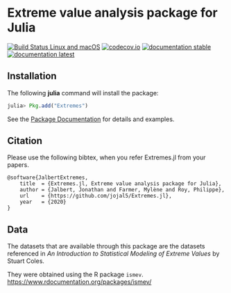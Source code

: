 # Extreme value analysis package for Julia

[![Build Status Linux and macOS](https://travis-ci.org/jojal5/Extremes.jl.svg?branch=master)](https://travis-ci.org/jojal5/Extremes.jl)
[![codecov.io](http://codecov.io/github/jojal5/Extremes.jl/coverage.svg?branch=master)](http://codecov.io/github/jojal5/Extremes.jl?branch=master)
[![documentation stable](https://img.shields.io/badge/docs-stable-blue.svg)](https://jojal5.github.io/Extremes.jl/stable/)
[![documentation latest](https://img.shields.io/badge/docs-latest-blue.svg)](https://jojal5.github.io/Extremes.jl/dev/)


## Installation

The following **julia** command will install the package:

```julia
julia> Pkg.add("Extremes")
```

See the [Package Documentation](https://jojal5.github.io/Extremes.jl/dev/) for details and examples.

## Citation

Please use the following bibtex, when you refer Extremes.jl from your papers.

```
@software{JalbertExtremes,
    title  = {Extremes.jl, Extreme value analysis package for Julia},
    author = {Jalbert, Jonathan and Farmer, Mylène and Roy, Philippe},
    url    = {https://github.com/jojal5/Extremes.jl},
    year   = {2020}
}
```

## Data
The datasets that are available through this package are the datasets referenced in *An Introduction to Statistical Modeling of Extreme Values* by Stuart Coles.

They were obtained using the R package `ismev`.  
https://www.rdocumentation.org/packages/ismev/  
